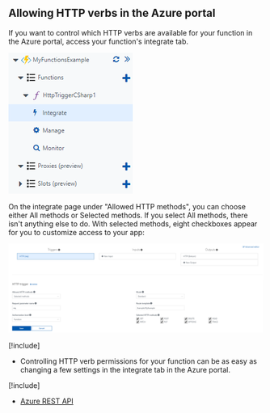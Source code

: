 ## Allowing HTTP verbs in the Azure portal

If you want to control which HTTP verbs are available for your function in the Azure portal, access your function's integrate tab.

![Azure Functions expanded tab in the portal](../media/integrate-tab.png)

On the integrate page under "Allowed HTTP methods", you can choose either All methods or Selected methods. If you select All methods, there isn't anything else to do. With selected methods, eight checkboxes appear for you to customize access to your app:

![Azure Functions HTTP methods inside the portal](../media/integrate-http-methods.png)

[!include[](../includes/takeaways-heading.md)]

- Controlling HTTP verb permissions for your function can be as easy as changing a few settings in the integrate tab in the Azure portal.

[!include[](../includes/read-more-heading.md)]

- [Azure REST API](https://docs.microsoft.com/rest/api/)